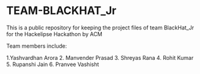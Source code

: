 # TEAM-BLACKHAT_Jr
This is a public repository for keeping the project files of team BlackHat_Jr for the Hackelipse Hackathon by ACM

Team members include:

1.Yashvardhan Arora
2. Manvender Prasad
3. Shreyas Rana
4. Rohit Kumar
5. Rupanshi Jain
6. Pranvee Vashisht
